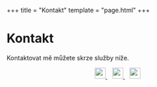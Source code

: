 +++
title = "Kontakt"
template = "page.html"
+++

# Kontakt

Kontaktovat mě můžete skrze služby níže.

<p align="center">
  <a href="mailto:info@pervoj.cz" aria-label="E-Mail: info@pervoj.cz">
    <img aria-hidden="true" src="https://img.shields.io/badge/E--Mail-info%40pervoj.cz-blue?style=social&logo=mail.ru&logoColor=005FF9" height="25px">
  </a>
  &ensp;
  <a href="https://discordapp.com/users/641536036169711617" aria-label="Discord: @pervoj#7719">
    <img aria-hidden="true" src="https://img.shields.io/badge/Discord-%40pervoj%20%237719-blue?style=social&logo=discord&logoColor=5865F2" height="25px">
  </a>
  &ensp;
  <a href="https://matrix.to/#/@pervoj:matrix.org" aria-label="Matrix: @pervoj:matrix.org">
    <img aria-hidden="true" src="https://img.shields.io/badge/Matrix-%40pervoj:matrix.org-blue?style=social&logo=matrix&logoColor=000000" height="25px">
  </a>
</p>
